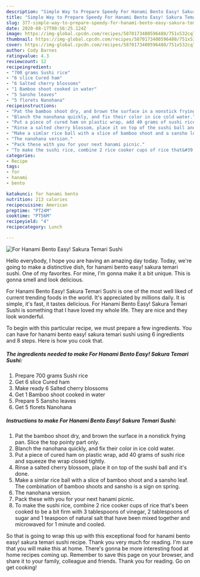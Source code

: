 ```yaml
---
description: "Simple Way to Prepare Speedy For Hanami Bento Easy! Sakura Temari Sushi"
title: "Simple Way to Prepare Speedy For Hanami Bento Easy! Sakura Temari Sushi"
slug: 377-simple-way-to-prepare-speedy-for-hanami-bento-easy-sakura-temari-sushi
date: 2020-08-17T00:56:25.124Z
image: https://img-global.cpcdn.com/recipes/5870173400596480/751x532cq70/for-hanami-bento-easy-sakura-temari-sushi-recipe-main-photo.jpg
thumbnail: https://img-global.cpcdn.com/recipes/5870173400596480/751x532cq70/for-hanami-bento-easy-sakura-temari-sushi-recipe-main-photo.jpg
cover: https://img-global.cpcdn.com/recipes/5870173400596480/751x532cq70/for-hanami-bento-easy-sakura-temari-sushi-recipe-main-photo.jpg
author: Cody Barnes
ratingvalue: 4.3
reviewcount: 12
recipeingredient:
- "700 grams Sushi rice"
- "6 slice Cured ham"
- "6 Salted cherry blossoms"
- "1 Bamboo shoot cooked in water"
- "5 Sansho leaves"
- "5 florets Nanohana"
recipeinstructions:
- "Pat the bamboo shoot dry, and brown the surface in a nonstick frying pan. Slice the top pointy part only."
- "Blanch the nanohana quickly, and fix their color in ice cold water."
- "Put a piece of cured ham on plastic wrap, add 40 grams of sushi rice and squeeze the wrap closed tightly."
- "Rinse a salted cherry blossom, place it on top of the sushi ball and it&#39;s done."
- "Make a simlar rice ball with a slice of bamboo shoot and a sansho leaf. The combination of bamboo shoots and sansho is a sign on spring."
- "The nanohana version."
- "Pack these with you for your next hanami picnic."
- "To make the sushi rice, combine 2 rice cooker cups of rice that&#39;s been cooked to be a bit firm with 3 tablespoons of vinegar, 2 tablespoons of sugar and 1 teaspoon of natural salt that have been mixed together and microwaved for 1 minute and cooled."
categories:
- Recipe
tags:
- for
- hanami
- bento

katakunci: for hanami bento 
nutrition: 213 calories
recipecuisine: American
preptime: "PT24M"
cooktime: "PT56M"
recipeyield: "4"
recipecategory: Lunch

---
```



![For Hanami Bento Easy! Sakura Temari Sushi](https://img-global.cpcdn.com/recipes/5870173400596480/751x532cq70/for-hanami-bento-easy-sakura-temari-sushi-recipe-main-photo.jpg)

Hello everybody, I hope you are having an amazing day today. Today, we're going to make a distinctive dish, for hanami bento easy! sakura temari sushi. One of my favorites. For mine, I'm gonna make it a bit unique. This is gonna smell and look delicious.



For Hanami Bento Easy! Sakura Temari Sushi is one of the most well liked of current trending foods in the world. It's appreciated by millions daily. It is simple, it's fast, it tastes delicious. For Hanami Bento Easy! Sakura Temari Sushi is something that I have loved my whole life. They are nice and they look wonderful.


To begin with this particular recipe, we must prepare a few ingredients. You can have for hanami bento easy! sakura temari sushi using 6 ingredients and 8 steps. Here is how you cook that.

<!--inarticleads1-->

##### The ingredients needed to make For Hanami Bento Easy! Sakura Temari Sushi:

1. Prepare 700 grams Sushi rice
1. Get 6 slice Cured ham
1. Make ready 6 Salted cherry blossoms
1. Get 1 Bamboo shoot cooked in water
1. Prepare 5 Sansho leaves
1. Get 5 florets Nanohana




<!--inarticleads2-->

##### Instructions to make For Hanami Bento Easy! Sakura Temari Sushi:

1. Pat the bamboo shoot dry, and brown the surface in a nonstick frying pan. Slice the top pointy part only.
1. Blanch the nanohana quickly, and fix their color in ice cold water.
1. Put a piece of cured ham on plastic wrap, add 40 grams of sushi rice and squeeze the wrap closed tightly.
1. Rinse a salted cherry blossom, place it on top of the sushi ball and it&#39;s done.
1. Make a simlar rice ball with a slice of bamboo shoot and a sansho leaf. The combination of bamboo shoots and sansho is a sign on spring.
1. The nanohana version.
1. Pack these with you for your next hanami picnic.
1. To make the sushi rice, combine 2 rice cooker cups of rice that&#39;s been cooked to be a bit firm with 3 tablespoons of vinegar, 2 tablespoons of sugar and 1 teaspoon of natural salt that have been mixed together and microwaved for 1 minute and cooled.




So that is going to wrap this up with this exceptional food for hanami bento easy! sakura temari sushi recipe. Thank you very much for reading. I'm sure that you will make this at home. There's gonna be more interesting food at home recipes coming up. Remember to save this page on your browser, and share it to your family, colleague and friends. Thank you for reading. Go on get cooking!
